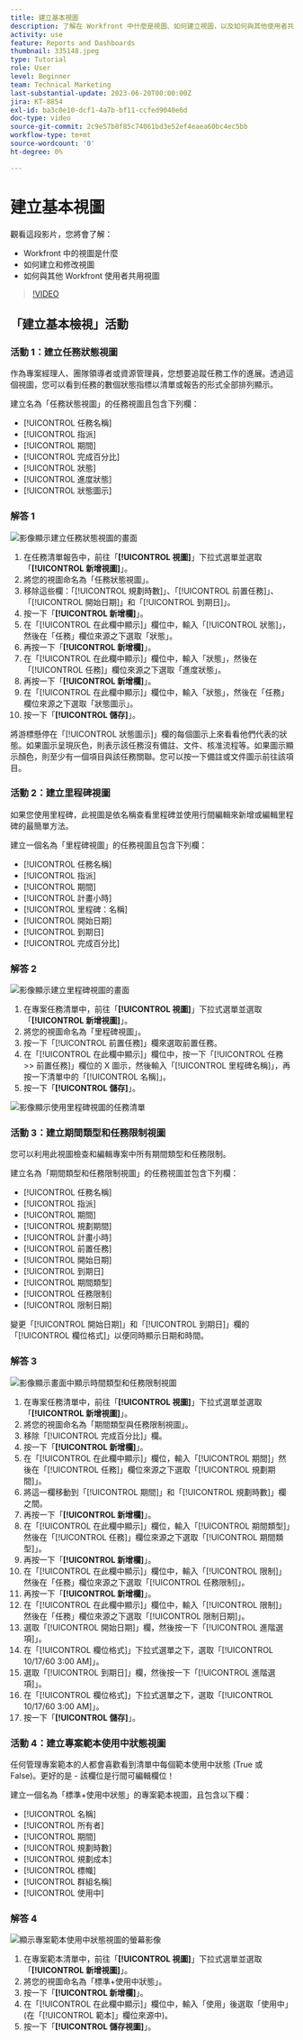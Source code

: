 ```yaml
---
title: 建立基本視圖
description: 了解在 Workfront 中什麼是視圖、如何建立視圖，以及如何與其他使用者共用視圖。
activity: use
feature: Reports and Dashboards
thumbnail: 335148.jpeg
type: Tutorial
role: User
level: Beginner
team: Technical Marketing
last-substantial-update: 2023-06-20T00:00:00Z
jira: KT-8854
exl-id: ba3c0e10-dcf1-4a7b-bf11-ccfed9040e6d
doc-type: video
source-git-commit: 2c9e57b8f85c74061bd3e52ef4eaea60bc4ec5bb
workflow-type: tm+mt
source-wordcount: '0'
ht-degree: 0%

---
```


# 建立基本視圖

觀看這段影片，您將會了解：

* Workfront 中的視圖是什麼
* 如何建立和修改視圖
* 如何與其他 Workfront 使用者共用視圖

>[!VIDEO](https://video.tv.adobe.com/v/335148/?quality=12&learn=on)

## 「建立基本檢視」活動


### 活動 1：建立任務狀態視圖

作為專案經理人、團隊領導者或資源管理員，您想要追蹤任務工作的進展。透過這個視圖，您可以看到任務的數個狀態指標以清單或報告的形式全部排列顯示。

建立名為「任務狀態視圖」的任務視圖且包含下列欄：

* [!UICONTROL 任務名稱]
* [!UICONTROL 指派]
* [!UICONTROL 期間]
* [!UICONTROL 完成百分比]
* [!UICONTROL 狀態]
* [!UICONTROL 進度狀態]
* [!UICONTROL 狀態圖示]

### 解答 1

![影像顯示建立任務狀態視圖的畫面](assets/view-exercise.png)

1. 在任務清單報告中，前往「**[!UICONTROL 視圖]**」下拉式選單並選取「**[!UICONTROL 新增視圖]**」。
1. 將您的視圖命名為「任務狀態視圖」。
1. 移除這些欄：「[!UICONTROL 規劃時數]」、「[!UICONTROL 前置任務]」、「[!UICONTROL 開始日期]」和「[!UICONTROL 到期日]」。
1. 按一下「**[!UICONTROL 新增欄]**」。
1. 在「[!UICONTROL 在此欄中顯示]」欄位中，輸入「[!UICONTROL 狀態]」，然後在「任務」欄位來源之下選取「狀態」。
1. 再按一下「**[!UICONTROL 新增欄]**」。
1. 在「[!UICONTROL 在此欄中顯示]」欄位中，輸入「狀態」，然後在「[!UICONTROL 任務]」欄位來源之下選取「進度狀態」。
1. 再按一下「**[!UICONTROL 新增欄]**」。
1. 在「[!UICONTROL 在此欄中顯示]」欄位中，輸入「狀態」，然後在「任務」欄位來源之下選取「狀態圖示」。
1. 按一下「**[!UICONTROL 儲存]**」。

將游標懸停在「[!UICONTROL 狀態圖示]」欄的每個圖示上來看看他們代表的狀態。如果圖示呈現灰色，則表示該任務沒有備註、文件、核准流程等。如果圖示顯示顏色，則至少有一個項目與該任務關聯。您可以按一下備註或文件圖示前往該項目。

### 活動 2：建立里程碑視圖

如果您使用里程碑，此視圖是依名稱查看里程碑並使用行間編輯來新增或編輯里程碑的最簡單方法。

建立一個名為「里程碑視圖」的任務視圖且包含下列欄：

* [!UICONTROL 任務名稱]
* [!UICONTROL 指派]
* [!UICONTROL 期間]
* [!UICONTROL 計畫小時]
* [!UICONTROL 里程碑：名稱]
* [!UICONTROL 開始日期]
* [!UICONTROL 到期日]
* [!UICONTROL 完成百分比]


### 解答 2

![影像顯示建立里程碑視圖的畫面](assets/view-milestone-exercise-1.png)

1. 在專案任務清單中，前往「**[!UICONTROL 視圖]**」下拉式選單並選取「**[!UICONTROL 新增視圖]**」。
1. 將您的視圖命名為「里程碑視圖」。
1. 按一下「[!UICONTROL 前置任務]」欄來選取前置任務。
1. 在「[!UICONTROL 在此欄中顯示]」欄位中，按一下「[!UICONTROL 任務 >> 前置任務]」欄位的 X 圖示，然後輸入「[!UICONTROL 里程碑名稱]」，再按一下清單中的「[!UICONTROL 名稱]」。
1. 按一下「**[!UICONTROL 儲存]**」。

![影像顯示使用里程碑視圖的任務清單](assets/view-milestone-exercise-2.png)

### 活動 3：建立期間類型和任務限制視圖

您可以利用此視圖檢查和編輯專案中所有期間類型和任務限制。

建立名為「期間類型和任務限制視圖」的任務視圖並包含下列欄：

* [!UICONTROL 任務名稱]
* [!UICONTROL 指派]
* [!UICONTROL 期間]
* [!UICONTROL 規劃期間]
* [!UICONTROL 計畫小時]
* [!UICONTROL 前置任務]
* [!UICONTROL 開始日期]
* [!UICONTROL 到期日]
* [!UICONTROL 期間類型]
* [!UICONTROL 任務限制]
* [!UICONTROL 限制日期]

變更「[!UICONTROL 開始日期]」和「[!UICONTROL 到期日]」欄的「[!UICONTROL 欄位格式]」以便同時顯示日期和時間。

### 解答 3

![影像顯示畫面中顯示時間類型和任務限制視圖](assets/view-activity-3.png)

1. 在專案任務清單中，前往「**[!UICONTROL 視圖]**」下拉式選單並選取「**[!UICONTROL 新增視圖]**」。
1. 將您的視圖命名為「期間類型與任務限制視圖」。
1. 移除「[!UICONTROL 完成百分比]」欄。
1. 按一下「**[!UICONTROL 新增欄]**」。
1. 在「[!UICONTROL 在此欄中顯示]」欄位，輸入「[!UICONTROL 期間]」然後在「[!UICONTROL 任務]」欄位來源之下選取「[!UICONTROL 規劃期間]」。
1. 將這一欄移動到「[!UICONTROL 期間]」和「[!UICONTROL 規劃時數]」欄之間。
1. 再按一下「**[!UICONTROL 新增欄]**」。
1. 在「[!UICONTROL 在此欄中顯示]」欄位，輸入「[!UICONTROL 期間類型]」然後在「[!UICONTROL 任務]」欄位來源之下選取「[!UICONTROL 期間類型]」。
1. 再按一下「**[!UICONTROL 新增欄]**」。
1. 在「[!UICONTROL 在此欄中顯示]」欄位中，輸入「[!UICONTROL 限制]」然後在「任務」欄位來源之下選取「[!UICONTROL 任務限制]」。
1. 再按一下「**[!UICONTROL 新增欄]**」。
1. 在「[!UICONTROL 在此欄中顯示]」欄位中，輸入「[!UICONTROL 限制]」然後在「任務」欄位來源之下選取「[!UICONTROL 限制日期]」。
1. 選取「[!UICONTROL 開始日期]」欄，然後按一下「[!UICONTROL 進階選項]」。
1. 在「[!UICONTROL 欄位格式]」下拉式選單之下，選取「[!UICONTROL 10/17/60 3:00 AM]」。
1. 選取「[!UICONTROL 到期日]」欄，然後按一下「[!UICONTROL 進階選項]」。
1. 在「[!UICONTROL 欄位格式]」下拉式選單之下，選取「[!UICONTROL 10/17/60 3:00 AM]」。
1. 按一下「**[!UICONTROL 儲存]**」。

### 活動 4：建立專案範本使用中狀態視圖

任何管理專案範本的人都會喜歡看到清單中每個範本使用中狀態 (True 或 False)。更好的是 - 該欄位是行間可編輯欄位！

建立一個名為「標準+使用中狀態」的專案範本視圖，且包含以下欄：

* [!UICONTROL 名稱]
* [!UICONTROL 所有者]
* [!UICONTROL 期間]
* [!UICONTROL 規劃時數]
* [!UICONTROL 規劃成本]
* [!UICONTROL 標幟]
* [!UICONTROL 群組名稱]
* [!UICONTROL 使用中]


### 解答 4

![顯示專案範本使用中狀態視圖的螢幕影像](assets/view-activity-4.png)

1. 在專案範本清單中，前往「**[!UICONTROL 視圖]**」下拉式選單並選取「**[!UICONTROL 新增視圖]**」。
1. 將您的視圖命名為「標準+使用中狀態」。
1. 按一下「**[!UICONTROL 新增欄]**」。
1. 在「[!UICONTROL 在此欄中顯示]」欄位中，輸入「使用」後選取「使用中」 (在「[!UICONTROL 範本]」欄位來源中)。
1. 按一下「**[!UICONTROL 儲存視圖]**」。
